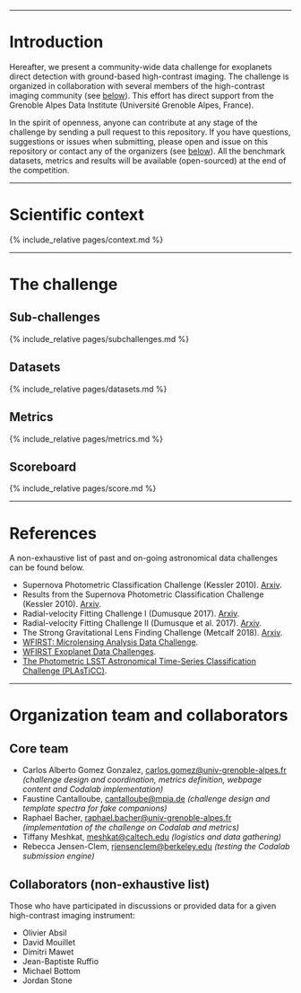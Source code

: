 
---
# Introduction

Hereafter, we present a community-wide data challenge for exoplanets direct detection with ground-based high-contrast imaging. The challenge is organized in collaboration with several members of the high-contrast imaging community (see [below](#team)). This effort has direct support from the Grenoble Alpes Data Institute (Université Grenoble Alpes, France).

In the spirit of openness, anyone can contribute at any stage of the challenge by sending a pull request to this repository. If you have questions, suggestions or issues when submitting, please open and issue on this repository or contact any of the organizers (see [below](#team)). All the benchmark datasets, metrics and results will be available (open-sourced) at the end of the competition.

---
# Scientific context
{% include_relative pages/context.md %}

---
# The challenge

## Sub-challenges
{% include_relative pages/subchallenges.md %}

## Datasets
{% include_relative pages/datasets.md %}

## Metrics 
{% include_relative pages/metrics.md %}

## Scoreboard 
{% include_relative pages/score.md %}

---
# References
A non-exhaustive list of past and on-going astronomical data challenges can be found below.

* Supernova Photometric Classification Challenge (Kessler 2010). [Arxiv](https://arxiv.org/abs/1001.5210).
* Results from the Supernova Photometric Classification Challenge (Kessler 2010). [Arxiv](https://arxiv.org/abs/1008.1024).
* Radial-velocity Fitting Challenge I (Dumusque 2017). [Arxiv](https://arxiv.org/abs/1607.06487).
* Radial-velocity Fitting Challenge II (Dumusque et al. 2017). [Arxiv](https://arxiv.org/abs/1609.03674).
* The Strong Gravitational Lens Finding Challenge (Metcalf 2018). [Arxiv](https://arxiv.org/abs/1802.03609).
* [WFIRST: Microlensing Analysis Data Challenge](http://microlensing-source.org/).
* [WFIRST Exoplanet Data Challenges](https://wfirst.ipac.caltech.edu/sims/CGI_Data_Challenges.html).
* [The Photometric LSST Astronomical Time-Series Classification Challenge (PLAsTiCC)](https://plasticcblog.wordpress.com/).

---
# <a name="team"></a>Organization team and collaborators

## Core team

* Carlos Alberto Gomez Gonzalez, <carlos.gomez@univ-grenoble-alpes.fr> *(challenge design and coordination, metrics definition, webpage content and Codalab implementation)*
* Faustine Cantalloube, <cantalloube@mpia.de>  *(challenge design and template spectra for fake companions)*
* Raphael Bacher, <raphael.bacher@univ-grenoble-alpes.fr> *(implementation of the challenge on Codalab and metrics)*
* Tiffany Meshkat, <meshkat@caltech.edu> *(logistics and data gathering)*
* Rebecca Jensen-Clem, <rjensenclem@berkeley.edu> *(testing the Codalab submission engine)*

## Collaborators (non-exhaustive list)

Those who have participated in discussions or provided data for a given high-contrast imaging instrument:
* Olivier Absil
* David Mouillet
* Dimitri Mawet
* Jean-Baptiste Ruffio
* Michael Bottom
* Jordan Stone


